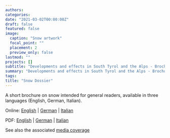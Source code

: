 ```yaml
---
authors:
categories:
date: "2021-03-02T00:00:00Z"
draft: false
featured: false
image:
  caption: "Snow artwork"
  focal_point: ""
  placement: 2
  preview_only: false
lastmod: ""
projects: []
subtitle: "Developments and effects in South Tyrol and the Alps - Brochure for general readers"
summary: "Developments and effects in South Tyrol and the Alps - Brochure for general readers"
tags:
title: "Snow Dossier"
---
```



A short brochure on snow intended for general readers, available in three languages (English, German, Italian).

Online:
[English](https://www.eurac.edu/en/dossiers/dossier-snow-south-tyrol-alps) |
[German](https://www.eurac.edu/de/dossiers/dossier-schnee-suedtirol-alpen) |
[Italian](https://www.eurac.edu/it/dossiers/dossier-neve-alto-adige-alpi) 


PDF:
[English](https://webassets.eurac.edu/31538/1617864352-dossiersnowen.pdf) |
[German](https://webassets.eurac.edu/31538/1614848383-dossierschneede.pdf) |
[Italian](https://webassets.eurac.edu/31538/1614848423-dossierneveit.pdf) 



See also the associated [media coverage](/communication/media-coverage-snow-dossier/)

